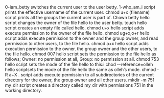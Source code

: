 0-iam_betty switches the current user to the user betty.
1-who_am_i script prints the effective username of the current user.
chmod u+x (filename) script prints all the groups the current user is part of.
Chown betty hello script changes the owner of the file hello to the user betty.
touch hello script creates an empty file called hello.
chmod u+x hello script adds execute permission to the owner of the file hello.
chmod ug+x,o+r hello script adds execute permission to the owner and the group owner, and read permission to other users, to the file hello.
chmod a+x hello script adds execution permission to the owner, the group owner and the other users, to the file hello.
chmod 007 hello script sets the permission to the file hello as follows; Owner: no permission at all, Group: no permission at all.
chmod 753 hello script sets the mode of the file hello to this:i
chod --reference=olleh hello scriptsets the mode of the file hello the same as olleh’s mode.
chmod -R a+X . script adds execute permission to all subdirectories of the current directory for the owner, the group owner and all other users.
mkdir -m 751 my_dir script creates a directory called my_dir with permissions 751 in the working directory.
